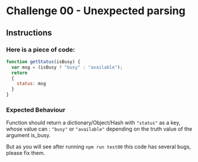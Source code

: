 # Challenge 00 - Unexpected parsing

## Instructions

### Here is a piece of code:

```js
function getStatus(isBusy) {
  var msg = (isBusy ? "busy" : "available");
  return 
  {
    status: msg
  }
}
```

### Expected Behaviour

Function should return a dictionary/Object/Hash with `"status"` as a key, whose value can : `"busy"` or `"available"` depending on the truth value of the argument is_busy.

But as you will see after running ```npm run test00``` this code has several bugs, please fix them.
